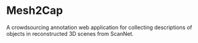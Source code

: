 # Mesh2Cap
A crowdsourcing annotation web application for collecting descriptions of objects in reconstructed 3D scenes from ScanNet.